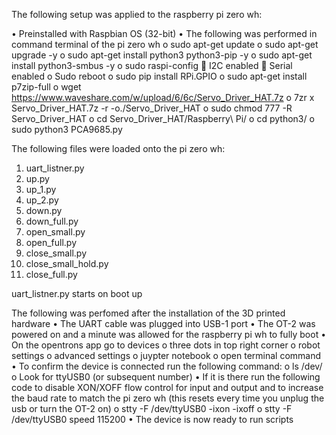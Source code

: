 The following setup was applied to the raspberry pi zero wh:

•	Preinstalled with Raspbian OS (32-bit) 
•	The following was performed in command terminal of the pi zero wh
  o	sudo apt-get update
  o	sudo apt-get upgrade -y
  o	sudo apt-get install python3 python3-pip -y
  o	sudo apt-get install python3-smbus -y
  o	sudo raspi-config
    	I2C enabled
    	Serial enabled
  o	Sudo reboot
  o	sudo pip install RPi.GPIO
  o	sudo apt-get install p7zip-full
  o	wget https://www.waveshare.com/w/upload/6/6c/Servo_Driver_HAT.7z
  o	7zr x Servo_Driver_HAT.7z -r -o./Servo_Driver_HAT
  o	sudo chmod 777 -R Servo_Driver_HAT
  o	cd Servo_Driver_HAT/Raspberry\ Pi/
  o	cd python3/
  o	sudo python3 PCA9685.py

The following files were loaded onto the pi zero wh:
1) uart_listner.py
2) up.py
3) up_1.py
4) up_2.py
5) down.py
6) down_full.py
7) open_small.py
8) open_full.py
9) close_small.py
10) close_small_hold.py
11) close_full.py

uart_listner.py starts on boot up

The following was perfomed after the installation of the 3D printed hardware
• The UART cable was plugged into USB-1 port
• The OT-2 was powered on and a minute was allowed for the raspberry pi wh to fully boot
•	On the opentrons app go to devices
  o	three dots in top right corner
  o	robot settings
  o	advanced settings
  o	juypter notebook
  o	open terminal command 
•	To confirm the device is connected run the following command:
  o	ls /dev/
  o	Look for ttyUSB0 (or subsequent number)
•	If it is there run the following code to disable XON/XOFF flow control for input and output and to increase the baud rate to match the pi zero wh (this resets every time you unplug the usb or turn the OT-2 on)
  o	stty -F /dev/ttyUSB0 -ixon -ixoff
  o	stty -F /dev/ttyUSB0 speed 115200
•	The device is now ready to run scripts
